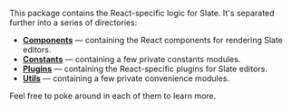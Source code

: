 This package contains the React-specific logic for Slate. It's separated further into a series of directories:

* [**Components**](./src/components) — containing the React components for rendering Slate editors.
* [**Constants**](./src/constants) — containing a few private constants modules.
* [**Plugins**](./src/plugins) — containing the React-specific plugins for Slate editors.
* [**Utils**](./src/utils) — containing a few private convenience modules.

Feel free to poke around in each of them to learn more.
